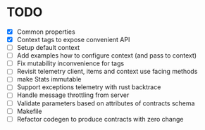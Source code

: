 # TODO
- [x] Common properties
- [x] Context tags to expose convenient API
- [ ] Setup default context
- [ ] Add examples how to configure context (and pass to context)
- [ ] Fix mutability inconvenience for tags
- [ ] Revisit telemetry client, items and context use facing methods 
- [ ] make Stats immutable
- [ ] Support exceptions telemetry with rust backtrace
- [ ] Handle message throttling from server
- [ ] Validate parameters based on attributes of contracts schema
- [ ] Makefile
- [ ] Refactor codegen to produce contracts with zero change